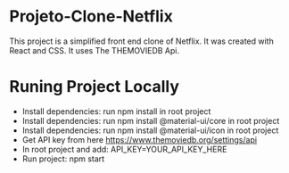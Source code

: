 # Projeto-Clone-Netflix
This project is a simplified front end clone of Netflix. It was created with React and CSS. It uses The THEMOVIEDB Api.

# Runing Project Locally
* Install dependencies: run npm install in root project
* Install dependencies: run npm install @material-ui/core in root project
* Install dependencies: run npm install @material-ui/icon in root project
* Get API key from here https://www.themoviedb.org/settings/api
* In root project and add: API_KEY=YOUR_API_KEY_HERE
* Run project: npm start
